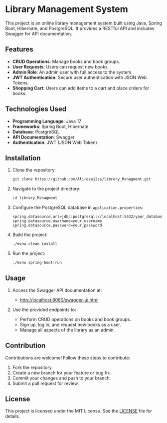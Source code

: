 # Library Management System

This project is an online library management system built using Java, Spring Boot, Hibernate, and PostgreSQL. It provides a RESTful API and includes Swagger for API documentation.

## Features

- **CRUD Operations**: Manage books and book groups.
- **User Requests**: Users can request new books.
- **Admin Role**: An admin user with full access to the system.
- **JWT Authentication**: Secure user authentication with JSON Web Tokens.
- **Shopping Cart**: Users can add items to a cart and place orders for books.

## Technologies Used

- **Programming Language**: Java 17
- **Frameworks**: Spring Boot, Hibernate
- **Database**: PostgreSQL
- **API Documentation**: Swagger
- **Authentication**: JWT (JSON Web Token)

## Installation

1. Clone the repository:
   ```bash
   git clone https://github.com/Alireza12ss/library_Managment.git
   ```

2. Navigate to the project directory:
   ```bash
   cd library_Managment
   ```

3. Configure the PostgreSQL database in `application.properties`:
   ```properties
   spring.datasource.url=jdbc:postgresql://localhost:5432/your_database
   spring.datasource.username=your_username
   spring.datasource.password=your_password
   ```

4. Build the project:
   ```bash
   ./mvnw clean install
   ```

5. Run the project:
   ```bash
   ./mvnw spring-boot:run
   ```

## Usage

1. Access the Swagger API documentation at:
   - [http://localhost:8080/swagger-ui.html](http://localhost:8080/swagger-ui.html)

2. Use the provided endpoints to:
   - Perform CRUD operations on books and book groups.
   - Sign up, log in, and request new books as a user.
   - Manage all aspects of the library as an admin.

## Contribution

Contributions are welcome! Follow these steps to contribute:

1. Fork the repository.
2. Create a new branch for your feature or bug fix.
3. Commit your changes and push to your branch.
4. Submit a pull request for review.

## License

This project is licensed under the MIT License. See the [LICENSE](LICENSE) file for details.


